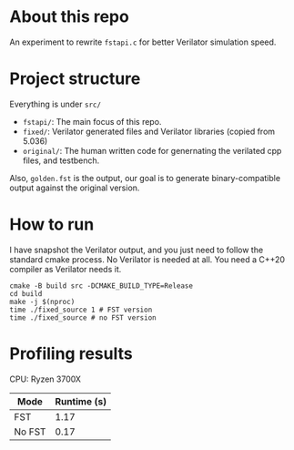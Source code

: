 # About this repo

An experiment to rewrite `fstapi.c` for better Verilator simulation speed.

# Project structure
Everything is under `src/`

* `fstapi/`: The main focus of this repo.
* `fixed/`: Verilator generated files and Verilator libraries (copied from 5.036)
* `original/`: The human written code for genernating the verilated cpp files, and testbench.

Also, `golden.fst` is the output, our goal is to generate binary-compatible output against the original version.

# How to run
I have snapshot the Verilator output, and you just need to follow the standard cmake process. No Verilator is needed at all. You need a C++20 compiler as Verilator needs it.

```
cmake -B build src -DCMAKE_BUILD_TYPE=Release
cd build
make -j $(nproc)
time ./fixed_source 1 # FST version
time ./fixed_source # no FST version
```

# Profiling results

CPU: Ryzen 3700X

| Mode   | Runtime (s) |
|--------|-------------|
| FST    | 1.17        |
| No FST | 0.17        |

